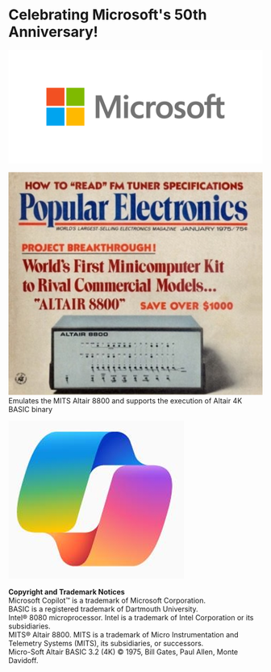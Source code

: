# Celebrating Microsoft's 50th Anniversary!
![Microsoft Logo](images/MicrosoftLogo.png)


![Popular Electronics Magazine Front Cover](images/PopularElectronics.png)
Emulates the MITS Altair 8800 and supports the execution of Altair 4K BASIC binary

![Copilot Logo](images/CopilotLogo.png)

**Copyright and Trademark Notices** <br>
Microsoft Copilot™ is a trademark of Microsoft Corporation. <br>
BASIC is a registered trademark of Dartmouth University. <br>
Intel® 8080 microprocessor. Intel is a trademark of Intel Corporation or its subsidiaries. <br>
MITS® Altair 8800. MITS is a trademark of Micro Instrumentation and Telemetry Systems (MITS), its subsidiaries, or successors. <br>
Micro-Soft Altair BASIC 3.2 (4K) © 1975, Bill Gates, Paul Allen, Monte Davidoff. <br>

